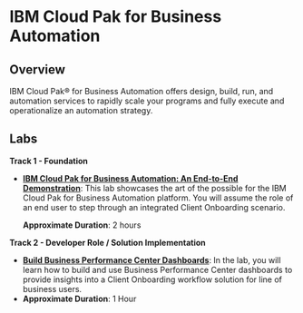 # IBM Cloud Pak for Business Automation

## Overview

IBM Cloud Pak® for Business Automation offers design, build, run, and automation services to rapidly scale your programs and fully execute and operationalize an automation strategy.

## Labs

**Track 1 - Foundation**

- **[IBM Cloud Pak for Business Automation: An End-to-End Demonstration](Lab%20Guide%20-%20End-to-End%20Scenario.pdf)**: This lab showcases the art of the possible for the IBM Cloud Pak for Business Automation platform. You will assume the role of an end user to step through an integrated Client Onboarding scenario.

  **Approximate Duration**: 2 hours

**Track 2 - Developer Role / Solution Implementation**

- **[Build Business Performance Center Dashboards](Lab%20Guide%20-%20Operational%20Intelligence%20-%20BAI%20-%20Build%20Business%20Performance%20Center%20Dashboard.pdf)**: In the lab, you will learn how to build and use Business Performance Center dashboards to provide insights into a Client Onboarding workflow solution for line of business users.
- 
  **Approximate Duration**: 1 Hour
